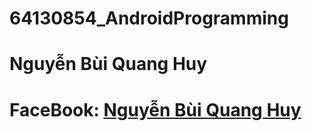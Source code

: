 # 64130854_AndroidProgramming
# Nguyễn Bùi Quang Huy
# FaceBook: [Nguyễn Bùi Quang Huy]([URL](https://www.facebook.com/profile.php?id=100024100391326))

